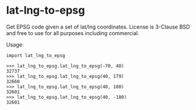 # lat-lng-to-epsg
Get EPSG code given a set of lat/lng coordinates. License is 3-Clause BSD and
free to use for all purposes including commercial.

Usage:

```
import lat_lng_to_epsg

>>> lat_lng_to_epsg.lat_lng_to_epsg(-70, 40)
32737
>>> lat_lng_to_epsg.lat_lng_to_epsg(40, 179)
32660
>>> lat_lng_to_epsg.lat_lng_to_epsg(40, 180)
32601
>>> lat_lng_to_epsg.lat_lng_to_epsg(40, -180)
32601
```
